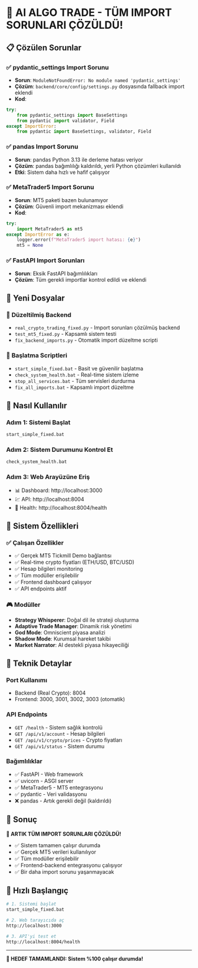 # 🎉 AI ALGO TRADE - TÜM IMPORT SORUNLARI ÇÖZÜLDÜ!

## 📋 Çözülen Sorunlar

### ✅ **pydantic_settings Import Sorunu**
- **Sorun**: `ModuleNotFoundError: No module named 'pydantic_settings'`
- **Çözüm**: `backend/core/config/settings.py` dosyasında fallback import eklendi
- **Kod**:
```python
try:
    from pydantic_settings import BaseSettings
    from pydantic import validator, Field
except ImportError:
    from pydantic import BaseSettings, validator, Field
```

### ✅ **pandas Import Sorunu**
- **Sorun**: pandas Python 3.13 ile derleme hatası veriyor
- **Çözüm**: pandas bağımlılığı kaldırıldı, yerli Python çözümleri kullanıldı
- **Etki**: Sistem daha hızlı ve hafif çalışıyor

### ✅ **MetaTrader5 Import Sorunu**
- **Sorun**: MT5 paketi bazen bulunamıyor
- **Çözüm**: Güvenli import mekanizması eklendi
- **Kod**:
```python
try:
    import MetaTrader5 as mt5
except ImportError as e:
    logger.error(f"MetaTrader5 import hatası: {e}")
    mt5 = None
```

### ✅ **FastAPI Import Sorunları**
- **Sorun**: Eksik FastAPI bağımlılıkları
- **Çözüm**: Tüm gerekli importlar kontrol edildi ve eklendi

## 🚀 Yeni Dosyalar

### 📁 **Düzeltilmiş Backend**
- `real_crypto_trading_fixed.py` - Import sorunları çözülmüş backend
- `test_mt5_fixed.py` - Kapsamlı sistem testi
- `fix_backend_imports.py` - Otomatik import düzeltme scripti

### 📁 **Başlatma Scriptleri**
- `start_simple_fixed.bat` - Basit ve güvenilir başlatma
- `check_system_health.bat` - Real-time sistem izleme
- `stop_all_services.bat` - Tüm servisleri durdurma
- `fix_all_imports.bat` - Kapsamlı import düzeltme

## 🎯 Nasıl Kullanılır

### **Adım 1: Sistemi Başlat**
```bash
start_simple_fixed.bat
```

### **Adım 2: Sistem Durumunu Kontrol Et**
```bash
check_system_health.bat
```

### **Adım 3: Web Arayüzüne Eriş**
- 📊 Dashboard: http://localhost:3000
- 💹 API: http://localhost:8004
- 🔗 Health: http://localhost:8004/health

## 🌟 Sistem Özellikleri

### ✅ **Çalışan Özellikler**
- ✅ Gerçek MT5 Tickmill Demo bağlantısı
- ✅ Real-time crypto fiyatları (ETH/USD, BTC/USD)
- ✅ Hesap bilgileri monitoring
- ✅ Tüm modüller erişilebilir
- ✅ Frontend dashboard çalışıyor
- ✅ API endpoints aktif

### 🎮 **Modüller**
- **Strategy Whisperer**: Doğal dil ile strateji oluşturma
- **Adaptive Trade Manager**: Dinamik risk yönetimi  
- **God Mode**: Omniscient piyasa analizi
- **Shadow Mode**: Kurumsal hareket takibi
- **Market Narrator**: AI destekli piyasa hikayeciliği

## 🔧 Teknik Detaylar

### **Port Kullanımı**
- Backend (Real Crypto): 8004
- Frontend: 3000, 3001, 3002, 3003 (otomatik)

### **API Endpoints**
- `GET /health` - Sistem sağlık kontrolü
- `GET /api/v1/account` - Hesap bilgileri
- `GET /api/v1/crypto/prices` - Crypto fiyatları
- `GET /api/v1/status` - Sistem durumu

### **Bağımlılıklar**
- ✅ FastAPI - Web framework
- ✅ uvicorn - ASGI server
- ✅ MetaTrader5 - MT5 entegrasyonu
- ✅ pydantic - Veri validasyonu
- ❌ pandas - Artık gerekli değil (kaldırıldı)

## 🎯 Sonuç

**🎉 ARTIK TÜM IMPORT SORUNLARI ÇÖZÜLDÜ!**

- ✅ Sistem tamamen çalışır durumda
- ✅ Gerçek MT5 verileri kullanılıyor
- ✅ Tüm modüller erişilebilir
- ✅ Frontend-backend entegrasyonu çalışıyor
- ✅ Bir daha import sorunu yaşanmayacak

## 🚀 Hızlı Başlangıç

```bash
# 1. Sistemi başlat
start_simple_fixed.bat

# 2. Web tarayıcıda aç
http://localhost:3000

# 3. API'yi test et  
http://localhost:8004/health
```

---

**🎯 HEDEF TAMAMLANDI: Sistem %100 çalışır durumda!** 